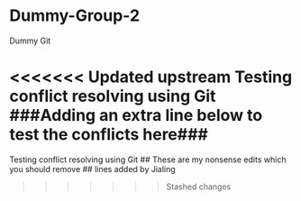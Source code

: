 # Dummy-Group-2
Dummy Git

<<<<<<< Updated upstream
Testing conflict resolving using Git
###Adding an extra line below to test the conflicts here###
=======
Testing conflict resolving using Git ## These are my nonsense edits which you should remove ## lines added by Jialing

>>>>>>> Stashed changes
